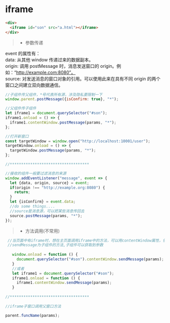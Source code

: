 # iframe


````html
<div>
  <iframe id="son" src="a.html"></iframe>
</div>
````


> + 参数传递

event 的属性有：  
data: 从其他 window 传递过来的数据副本。   
origin: 调用 postMessage 时，消息发送窗口的 origin。例如：“http://example.com:8080”。  
source: 对发送消息的窗口对象的引用。可以使用此来在具有不同 origin 的两个窗口之间建立双向数据通信。   

````javascript
//子组件传父组件，*号代表所有源，涉及隐私要限制一下
window.parent.postMessage({isConfirm: true}, "*");

//父组件传子组件
let iframe1 = document.querySelector("#son");
iframe1.onload = () => {
  iframe1.contentWindow.postMessage(params, "*");
};

//打开新窗口
const targetWindow = window.open("http://localhost:10001/user");
targetWindow.onload = () => {
  targetWindow.postMessage(params, "*");
};

//***********************************

//接收的组件一般要过滤消息的来源
window.addEventListener("message", event => {
  let {data, origin, source} = event;
  if(origin !== "http://example.org:8080") {
    return;
  }
  let {isConfirm} = event.data;
  //do some things....
  //source是消息源，可以把某些消息传回去
  source.postMessage(params, "*");
});

````


> + 方法调用(不常用)
````javascript
 //当页面中有iframe时，想在主页面调用iframe中的方法，可以用contentWindow属性，但具体使用时还有一点要主要，就是必须等页面加载完成才可以，否则会报错找不到函数。  
 //sendMessage为子组件的方法,子组件可以获取到参数
  
   window.onload = function () {
     document.querySelector("#son").contentWindow.sendMessage(params);
   }
   //或者
   let iframe1 = document.querySelector("#son");
   iframe1.onload = function () {
     iframe1.contentWindow.sendMessage(params);
   }
 
//***********************************
 
//iframe子窗口调用父窗口方法

parent.funcName(params);

````






